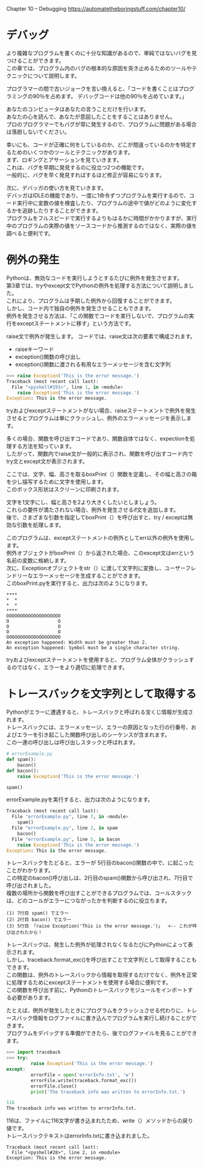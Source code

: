 Chapter 10 – Debugging
https://automatetheboringstuff.com/chapter10/

# デバッグ

より複雑なプログラムを書くのに十分な知識があるので、単純ではないバグを見つけることができます。   
この章では、プログラム内のバグの根本的な原因を突き止めるためのツールやテクニックについて説明します。  

プログラマーの間で古いジョークを言い換えると、「コードを書くことはプログラミングの90％を占めます。 デバッグコードは他の90％を占めています。」  

あなたのコンピュータはあなたの言うことだけを行います。   
あなたの心を読んで、あなたが意図したことをすることはありません。   
プロのプログラマーでもバグが常に発生するので、プログラムに問題がある場合は落胆しないでください。  

幸いにも、コードが正確に何をしているのか、どこが間違っているのかを特定するためのいくつかのツールとテクニックがあります。   
まず、ロギングとアサーションを見ていきます。  
これは、バグを早期に発見するのに役立つ2つの機能です。   
一般的に、バグを早く発見すればするほど修正が容易になります。

次に、デバッガの使い方を見ていきます。   
デバッガはIDLEの機能であり、一度に1命令ずつプログラムを実行するので、コード実行中に変数の値を検査したり、プログラムの途中で値がどのように変化するかを追跡したりすることができます。   
プログラムをフルスピードで実行するよりもはるかに時間がかかりますが、実行中のプログラムの実際の値をソースコードから推測するのではなく、実際の値を調べると便利です。

# 例外の発生

Pythonは、無効なコードを実行しようとするたびに例外を発生させます。   
第3章では、tryやexcept文でPythonの例外を処理する方法について説明しました。  
これにより、プログラムは予期した例外から回復することができます。   
しかし、コード内で独自の例外を発生させることもできます。   
例外を発生させる方法は、「この関数でコードを実行しないで、プログラムの実行をexceptステートメントに移す」という方法です。

raise文で例外が発生します。 コードでは、raise文は次の要素で構成されます。
- raiseキーワード
- exception()関数の呼び出し
- exception()関数に渡される有用なエラーメッセージを含む文字列

```python
>>> raise Exception('This is the error message.')
Traceback (most recent call last):
  File "<pyshell#191>", line 1, in <module>
    raise Exception('This is the error message.')
Exception: This is the error message.
```

tryおよびexceptステートメントがない場合、raiseステートメントで例外を発生させるとプログラムは単にクラッシュし、例外のエラーメッセージを表示します。  

多くの場合、関数を呼び出すコードであり、関数自体ではなく、expectionを処理する方法を知っています。   
したがって、関数内でraise文が一般的に表示され、関数を呼び出すコード内でtry文とexcept文が表示されます。

ここでは、文字、幅、高さを取るboxPrint（）関数を定義し、その幅と高さの箱を少し描写するために文字を使用します。   
このボックス形状はスクリーンに印刷されます。  

文字を1文字にし、幅と高さを2より大きくしたいとしましょう。  
これらの要件が満たされない場合、例外を発生させるif文を追加します。   
後で、さまざまな引数を指定してboxPrint（）を呼び出すと、try / exceptは無効な引数を処理します。

このプログラムは、exceptステートメントの例外としてerr以外の例外を使用します。   
例外オブジェクトがboxPrint（）から返された場合、このexcept文はerrという名前の変数に格納します。   
次に、Exceptionオブジェクトをstr（）に渡して文字列に変換し、ユーザーフレンドリーなエラーメッセージを生成することができます。   
このboxPrint.pyを実行すると、出力は次のようになります。

```
****
*  *
*  *
****
OOOOOOOOOOOOOOOOOOOO
O                  O
O                  O
O                  O
OOOOOOOOOOOOOOOOOOOO
An exception happened: Width must be greater than 2.
An exception happened: Symbol must be a single character string.
```

tryおよびexceptステートメントを使用すると、プログラム全体がクラッシュするのではなく、エラーをより適切に処理できます。


# トレースバックを文字列として取得する

Pythonがエラーに遭遇すると、トレースバックと呼ばれる宝くじ情報が生成されます。   
トレースバックには、エラーメッセージ、エラーの原因となった行の行番号、およびエラーを引き起こした関数呼び出しのシーケンスが含まれます。   
この一連の呼び出しは呼び出しスタックと呼ばれます。

```python
# errorExample.py
def spam():
    bacon()
def bacon():
    raise Exception('This is the error message.')

spam()
```

errorExample.pyを実行すると、出力は次のようになります。

```python
Traceback (most recent call last):
  File "errorExample.py", line 7, in <module>
    spam()
  File "errorExample.py", line 2, in spam
    bacon()
  File "errorExample.py", line 5, in bacon
    raise Exception('This is the error message.')
Exception: This is the error message.
```

トレースバックをたどると、エラーが 5行目のbacon()関数の中で、に起こったことがわかります。   
この特定のbacon()呼び出しは、2行目のspam()関数から呼び出され、7行目で呼び出されました。  
複数の場所から関数を呼び出すことができるプログラムでは、コールスタックは、どのコールがエラーにつながったかを判断するのに役立ちます。

```
(1) 7行目 spam() でエラー
(2) 2行目 bacon() でエラー
(3) 5行目 「raise Exception('This is the error message.')」  <-- これが呼び出されたから！
```

トレースバックは、発生した例外が処理されなくなるたびにPythonによって表示されます。   
しかし、traceback.format_exc()を呼び出すことで文字列として取得することもできます。   
この関数は、例外のトレースバックから情報を取得するだけでなく、例外を正常に処理するためにexceptステートメントを使用する場合に便利です。   
この関数を呼び出す前に、Pythonのトレースバックモジュールをインポートする必要があります。

たとえば、例外が発生したときにプログラムをクラッシュさせる代わりに、トレースバック情報をログファイルに書き込んでプログラムを実行し続けることができます。   
プログラムをデバッグする準備ができたら、後でログファイルを見ることができます。   

```python
>>> import traceback
>>> try:
         raise Exception('This is the error message.')
except:
         errorFile = open('errorInfo.txt', 'w')
         errorFile.write(traceback.format_exc())
         errorFile.close()
         print('The traceback info was written to errorInfo.txt.')

116
The traceback info was written to errorInfo.txt.
```

116は、ファイルに116文字が書き込まれたため、write（）メソッドからの戻り値です。   
トレースバックテキストはerrorInfo.txtに書き込まれました。

```
Traceback (most recent call last):
  File "<pyshell#28>", line 2, in <module>
Exception: This is the error message.
```
